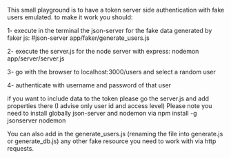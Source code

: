 This small playground is to have a token server side authentication with fake users emulated.
to make it work you should:

1- execute in the terminal the json-server for the fake data generated by faker js: #json-server app/faker/generate_users.js

2- execute the server.js for the node server with express: nodemon app/server/server.js

3- go with the browser to localhost:3000/users and select a random user 

4- authenticate with username and password of that user



if you want to include data to the token please go the server.js and add properties there (I advise only user id and access level)
Please note you need to install globally json-server and nodemon via npm install -g jsonserver nodemon

You can also add in the generate_users.js (renaming the file into generate.js or generate_db.js) any other fake resource you need to work with via http requests.
